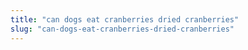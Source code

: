 ```yaml
---
title: "can dogs eat cranberries dried cranberries"
slug: "can-dogs-eat-cranberries-dried-cranberries"
---
```


